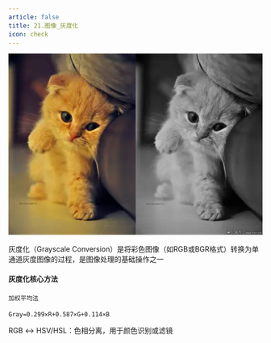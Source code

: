 ```yaml
---
article: false
title: 21.图像_灰度化
icon: check
---
```


![img_2.png](images/img_2.png)

灰度化（Grayscale Conversion）是将彩色图像（如RGB或BGR格式）转换为单通道灰度图像的过程，是图像处理的基础操作之一


#### 灰度化核心方法
```text
加权平均法

Gray=0.299×R+0.587×G+0.114×B

```




RGB ↔ HSV/HSL：色相分离，用于颜色识别或滤镜















